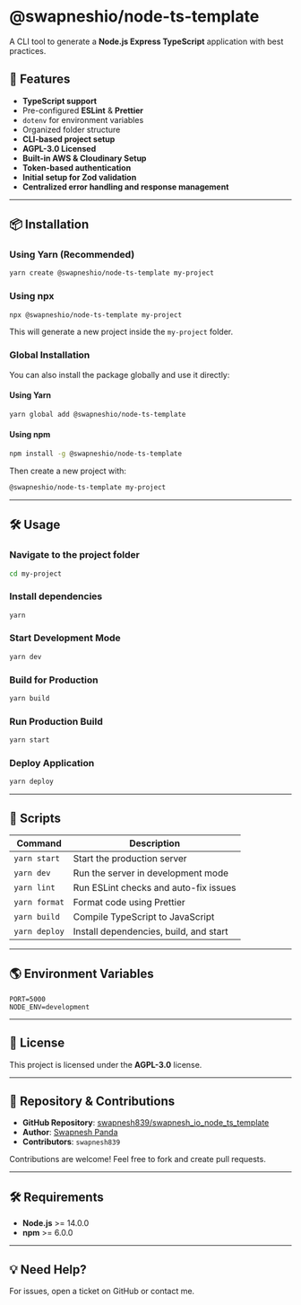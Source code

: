 # @swapneshio/node-ts-template

A CLI tool to generate a **Node.js Express TypeScript** application with best practices.

## 🚀 Features

- **TypeScript support**
- Pre-configured **ESLint** & **Prettier**
- `dotenv` for environment variables
- Organized folder structure
- **CLI-based project setup**
- **AGPL-3.0 Licensed**
- **Built-in AWS & Cloudinary Setup**
- **Token-based authentication**
- **Initial setup for Zod validation**
- **Centralized error handling and response management**

---

## 📦 Installation

### **Using Yarn (Recommended)**

```sh
yarn create @swapneshio/node-ts-template my-project
```

### **Using npx**

```sh
npx @swapneshio/node-ts-template my-project
```

This will generate a new project inside the `my-project` folder.

### **Global Installation**

You can also install the package globally and use it directly:

#### **Using Yarn**

```sh
yarn global add @swapneshio/node-ts-template
```

#### **Using npm**

```sh
npm install -g @swapneshio/node-ts-template
```

Then create a new project with:

```sh
@swapneshio/node-ts-template my-project
```

---

## 🛠 Usage

### **Navigate to the project folder**

```sh
cd my-project
```

### **Install dependencies**

```sh
yarn
```

### **Start Development Mode**

```sh
yarn dev
```

### **Build for Production**

```sh
yarn build
```

### **Run Production Build**

```sh
yarn start
```

### **Deploy Application**

```sh
yarn deploy
```

---

## 🔧 Scripts

| Command            | Description                                 |
|--------------------|---------------------------------------------|
| `yarn start`       | Start the production server                 |
| `yarn dev`         | Run the server in development mode          |
| `yarn lint`        | Run ESLint checks and auto-fix issues       |
| `yarn format`      | Format code using Prettier                  |
| `yarn build`       | Compile TypeScript to JavaScript            |
| `yarn deploy`      | Install dependencies, build, and start      |

---

## 🌎 Environment Variables

```env
PORT=5000
NODE_ENV=development
```

---

## 📜 License

This project is licensed under the **AGPL-3.0** license.

---

## 📂 Repository & Contributions

- **GitHub Repository**: [swapnesh839/swapnesh_io_node_ts_template](https://github.com/swapnesh839/swapnesh_io_node_ts_template.git)
- **Author**: [Swapnesh Panda](https://github.com/swapnesh839)
- **Contributors**: `swapnesh839`

Contributions are welcome! Feel free to fork and create pull requests.

---

## 🛠 Requirements

- **Node.js** >= 14.0.0
- **npm** >= 6.0.0

---

## 💡 Need Help?

For issues, open a ticket on GitHub or contact me.

